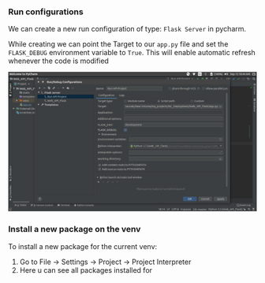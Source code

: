 ### Run configurations

We can create a new run configuration of type: `Flask Server` 
in pycharm.

While creating we can point the Target to our `app.py` file and
set the `FLASK_DEBUG` environment variable to `True`.  This will 
enable automatic refresh whenever the code is modified

<img src="./img/diag1.png">

### Install a new package on the venv

To install a new package for the current venv:

1. Go to File -> Settings -> Project -> Project Interpreter
2. Here u can see all packages installed for 



